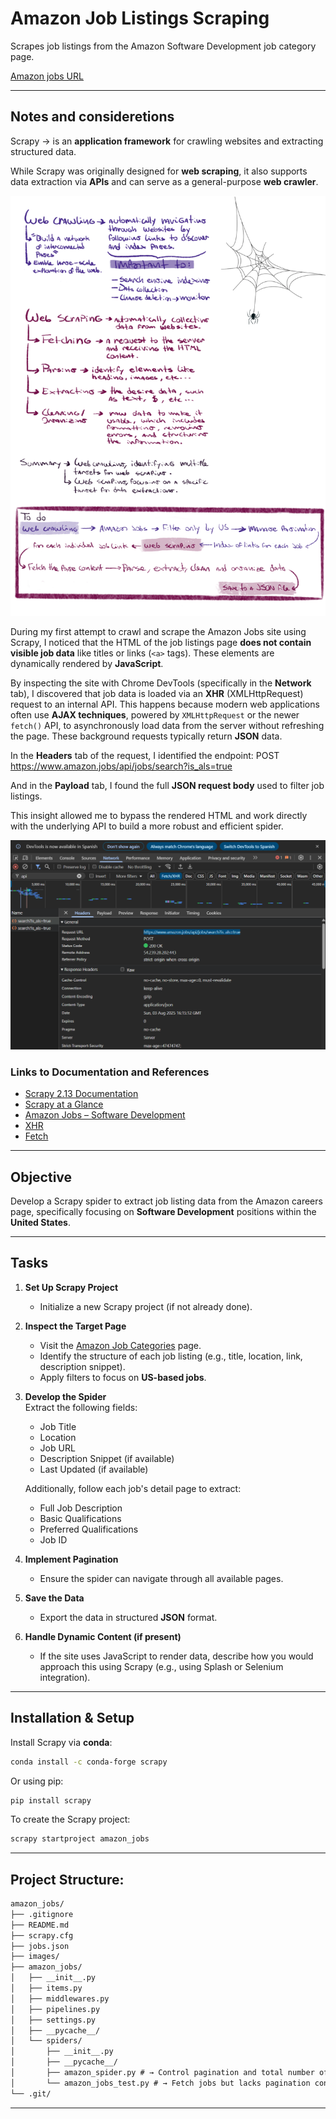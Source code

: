 # Amazon Job Listings Scraping

Scrapes job listings from the Amazon Software Development job category page.

[Amazon jobs URL](https://www.amazon.jobs/content/en/job-categories/software-development#search)

---

## Notes and consideretions

Scrapy → is an **application framework** for crawling websites and extracting structured data.  

While Scrapy was originally designed for **web scraping**, it also supports data extraction via **APIs** and can serve as a general-purpose **web crawler**.

![Web crawling and scraping work scheme](./images/WebCrawling&WebScraping.png)

During my first attempt to crawl and scrape the Amazon Jobs site using Scrapy, I noticed that the HTML of the job listings page **does not contain visible job data** like titles or links (`<a>` tags). These elements are dynamically rendered by **JavaScript**.

By inspecting the site with Chrome DevTools (specifically in the **Network** tab), I discovered that job data is loaded via an **XHR** (XMLHttpRequest) request to an internal API. This happens because modern web applications often use **AJAX techniques**, powered by `XMLHttpRequest` or the newer `fetch()` API, to asynchronously load data from the server without refreshing the page. These background requests typically return **JSON** data.

In the **Headers** tab of the request, I identified the endpoint: POST https://www.amazon.jobs/api/jobs/search?is_als=true


And in the **Payload** tab, I found the full **JSON request body** used to filter job listings.

This insight allowed me to bypass the rendered HTML and work directly with the underlying API to build a more robust and efficient spider.

![Devtools screenshot showing the Amazon Jobs API](./images/Amazon_Jobs_API.png)

### Links to Documentation and References

- [Scrapy 2.13 Documentation](https://docs.scrapy.org/en/latest)
- [Scrapy at a Glance](https://docs.scrapy.org/en/latest/intro/overview.html)  
- [Amazon Jobs – Software Development](https://www.amazon.jobs/content/en/job-categories/software-development#search)
- [XHR](https://www.w3schools.com/xml/xml_http.asp)
- [Fetch](https://www.w3schools.com/jsref/api_fetch.asp)

---

## Objective

Develop a Scrapy spider to extract job listing data from the Amazon careers page, specifically focusing on **Software Development** positions within the **United States**.

---

## Tasks

1. **Set Up Scrapy Project**  
   - Initialize a new Scrapy project (if not already done).

2. **Inspect the Target Page**  
   - Visit the [Amazon Job Categories](https://www.amazon.jobs/content/en/job-categories/software-development#search) page.  
   - Identify the structure of each job listing (e.g., title, location, link, description snippet).  
   - Apply filters to focus on **US-based jobs**.

3. **Develop the Spider**  
   Extract the following fields:
   - Job Title  
   - Location  
   - Job URL  
   - Description Snippet (if available)  
   - Last Updated (if available)

   Additionally, follow each job's detail page to extract:
   - Full Job Description  
   - Basic Qualifications  
   - Preferred Qualifications  
   - Job ID  

4. **Implement Pagination**  
   - Ensure the spider can navigate through all available pages.

5. **Save the Data**  
   - Export the data in structured **JSON** format.

6. **Handle Dynamic Content (if present)**  
   - If the site uses JavaScript to render data, describe how you would approach this using Scrapy (e.g., using Splash or Selenium integration).

---

## Installation & Setup

Install Scrapy via **conda**:

```bash
conda install -c conda-forge scrapy
```

Or using pip:

```bash
pip install scrapy
```

To create the Scrapy project: 

```bash
scrapy startproject amazon_jobs
```

---

## Project Structure:

```markdown
amazon_jobs/ 
├── .gitignore
├── README.md
├── scrapy.cfg
├── jobs.json
├── images/
├── amazon_jobs/
│   ├── __init__.py
│   ├── items.py
│   ├── middlewares.py
│   ├── pipelines.py
│   ├── settings.py
│   ├── __pycache__/
│   └── spiders/
│       ├── __init__.py
│       ├── __pycache__/
│       ├── amazon_spider.py # → Control pagination and total number of jobs
│       └── amazon_jobs_test.py # → Fetch jobs but lacks pagination control
└── .git/
```
---